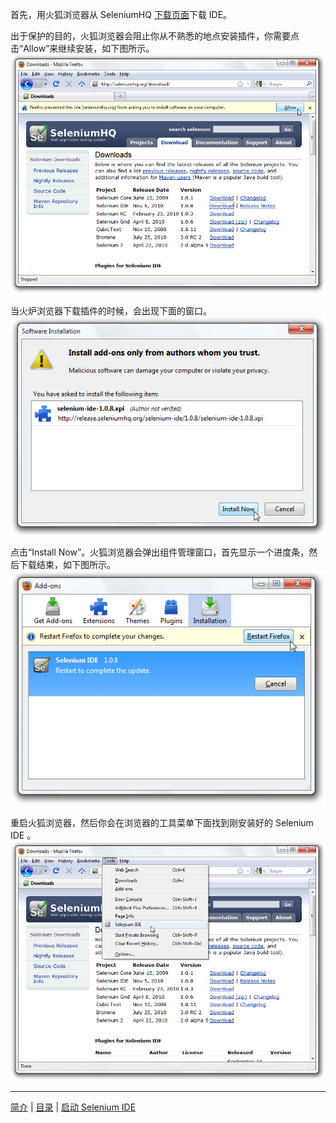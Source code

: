 首先，用火狐浏览器从 SeleniumHQ [下载页面](http://seleniumhq.org/download/)下载 IDE。

出于保护的目的，火狐浏览器会阻止你从不熟悉的地点安装插件，你需要点击“Allow”来继续安装，如下图所示。
![](./images/chapt3_img01_IDE_Installation.png)

当火炉浏览器下载插件的时候，会出现下面的窗口。
![](./images/chapt3_img02_IDE_Installation.png)

点击“Install Now”。火狐浏览器会弹出组件管理窗口，首先显示一个进度条，然后下载结束，如下图所示。
![](./images/chapt3_img03_IDE_Installation.png)

重启火狐浏览器，然后你会在浏览器的工具菜单下面找到刚安装好的 Selenium IDE 。
![](./images/chapt3_img04_IDE_Installation.png)

---
[简介](Introduction.md) | [目录](README.md) | [启动 Selenium IDE](Open.md)
